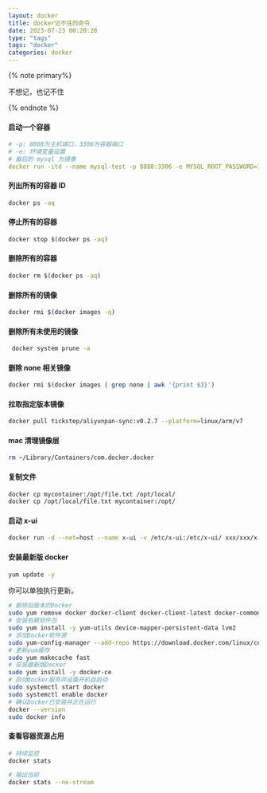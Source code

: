 ```yaml
---
layout: docker
title: docker记不住的命令
date: 2023-07-23 00:20:28
type: "tags"
tags: "docker"
categories: docker
---
```


{% note primary%}

不想记，也记不住

{% endnote %}

<!--more-->

#### 启动一个容器

```yaml
# -p: 8888为主机端口，3306为容器端口
# -e: 环境变量设置
# 最后的 mysql 为镜像 
docker run -itd --name mysql-test -p 8888:3306 -e MYSQL_ROOT_PASSWORD=123456 mysql
```
#### 列出所有的容器 ID
```sh
docker ps -aq
```

#### 停止所有的容器
```sh
docker stop $(docker ps -aq)
```

#### 删除所有的容器
```sh
docker rm $(docker ps -aq)
```

#### 删除所有的镜像
```sh
docker rmi $(docker images -q)
```
#### 删除所有未使用的镜像
```sh
 docker system prune -a
```
#### 删除 none 相关镜像
```sh
docker rmi $(docker images | grep none | awk '{print $3}')     
```

#### 拉取指定版本镜像
```sh
docker pull tickstep/aliyunpan-sync:v0.2.7 --platform=linux/arm/v7
```

#### mac 清理镜像层
```sh
rm ~/Library/Containers/com.docker.docker
```
#### 复制文件

```sh
docker cp mycontainer:/opt/file.txt /opt/local/
docker cp /opt/local/file.txt mycontainer:/opt/
```
#### 启动 x-ui
```sh
docker run -d --net=host --name x-ui -v /etc/x-ui:/etc/x-ui/ xxx/xxx/x-ui:latest
```

#### 安装最新版 docker
```sh
yum update -y
```
你可以单独执行更新。

```sh
# 删除旧版本的Docker
sudo yum remove docker docker-client docker-client-latest docker-common docker-latest docker-latest-logrotate docker-logrotate docker-engine
# 安装依赖软件包
sudo yum install -y yum-utils device-mapper-persistent-data lvm2
# 添加Docker软件源
sudo yum-config-manager --add-repo https://download.docker.com/linux/centos/docker-ce.repo
# 更新yum缓存
sudo yum makecache fast
# 安装最新版Docker
sudo yum install -y docker-ce
# 启动Docker服务并设置开机自启动
sudo systemctl start docker
sudo systemctl enable docker
# 确认Docker已安装并正在运行
docker --version
sudo docker info
```

#### 查看容器资源占用
```sh
# 持续监控
docker stats

# 输出当前
docker stats --no-stream
```